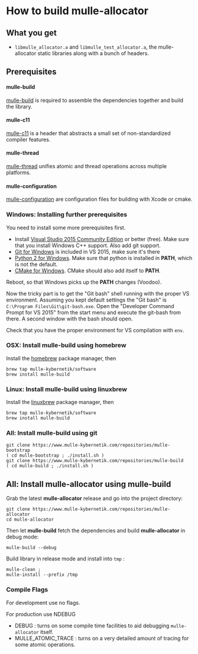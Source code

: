 # How to build mulle-allocator


## What you get

* `libmulle_allocator.a` and `libmulle_test_allocator.a`, the mulle-allocator
static libraries along with a bunch of headers.



## Prerequisites

#### mulle-build

[mulle-build](//www.mulle-kybernetik.com/software/git/mulle-build) is required
to assemble the dependencies together and build the library.

#### mulle-c11

[mulle-c11](//www.mulle-kybernetik.com/software/git/mulle-c11/) is a header
that abstracts a small set of non-standardized compiler features.

#### mulle-thread

[mulle-thread](//www.mulle-kybernetik.com/software/git/mulle-thread/) unifies
atomic and thread operations across multiple platforms.

#### mulle-configuration

[mulle-configuration](//www.mulle-kybernetik.com/software/git/mulle-c11/) are
configuration files for building with Xcode or cmake.


### Windows: Installing further prerequisites

You need to install some more prerequisites first.

* Install [Visual Studio 2015 Community Edition](//beta.visualstudio.com/downloads/)
or better (free). Make sure that you install Windows C++ support. Also add git support.
* [Git for Windows](//git-scm.com/download/win) is included in VS 2015, make sure it's there
* [Python 2 for Windows](//www.python.org/downloads/windows/). Make sure that python is installed in **PATH**, which is not the default.
* [CMake for Windows](//cmake.org/download/). CMake should also add itself to **PATH**.

Reboot, so that Windows picks up the **PATH** changes (Voodoo).

Now the tricky part is to get the "Git bash" shell running with the proper VS
environment.  Assuming you kept default settings the "Git bash" is
`C:\Program Files\Git\git-bash.exe`. Open the "Developer Command Prompt for VS 2015"
from the start menu and execute the git-bash from there. A second window with
the bash should open.

Check that you have the proper environment for VS compilation with `env`.


### OSX: Install mulle-build using homebrew

Install the [homebrew](//brew.sh/) package manager, then

```
brew tap mulle-kybernetik/software
brew install mulle-build
```

### Linux: Install mulle-build using linuxbrew

Install the [linuxbrew](//linuxbrew.sh/) package manager, then

```
brew tap mulle-kybernetik/software
brew install mulle-build
```

### All: Install mulle-build using git

```
git clone https://www.mulle-kybernetik.com/repositories/mulle-bootstrap
( cd mulle-bootstrap ; ./install.sh )
git clone https://www.mulle-kybernetik.com/repositories/mulle-build
( cd mulle-build ; ./install.sh )
```

## All: Install mulle-allocator using mulle-build


Grab the latest **mulle-allocator** release and go into the project directory:

```
git clone https://www.mulle-kybernetik.com/repositories/mulle-allocator
cd mulle-allocator
```

Then let **mulle-build** fetch the dependencies and build **mulle-allocator** in
debug mode:

```
mulle-build --debug
```

Build library in release mode and install into `tmp` :

```
mulle-clean ;
mulle-install --prefix /tmp
```


### Compile Flags

For development use no flags.

For production use NDEBUG

* DEBUG : turns on some compile time facilities to aid debugging `mulle-allocator` itself.
* MULLE_ATOMIC_TRACE : turns on a very detailed amount of tracing for some atomic operations.



